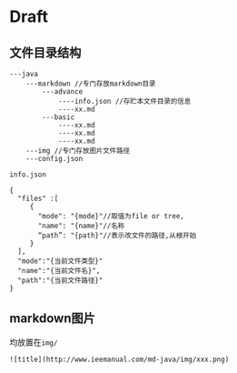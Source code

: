 Draft
=====

文件目录结构
----------

```
---java
	---markdown //专门存放markdown目录
		---advance
			----info.json //存贮本文件目录的信息
			----xx.md
		---basic
			----xx.md
			----xx.md
			----xx.md			
	---img //专门存放图片文件路径
	---config.json
```

`info.json`

```
{
  "files" :[
     {
       "mode": "{mode}"//取值为file or tree,
       "name": "{name}"//名称
       “path”: "{path}"//表示改文件的路径,从根开始
     }
  ],
  "mode":"{当前文件类型}"
  "name":"{当前文件名}",
  "path":"{当前文件路径}"
}
```


markdown图片
-----------

均放置在`img/`

```
![title](http://www.ieemanual.com/md-java/img/xxx.png)
```







	
